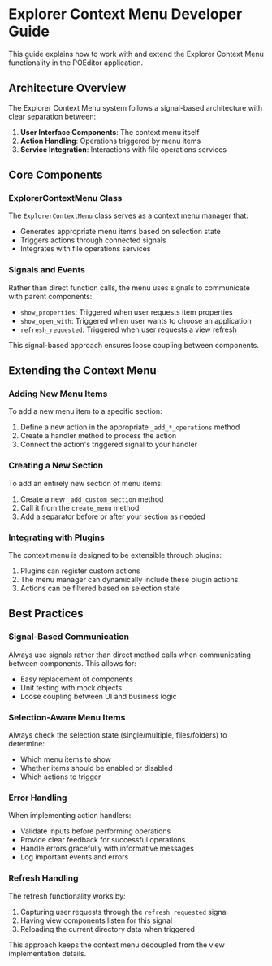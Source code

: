 # Explorer Context Menu Developer Guide

This guide explains how to work with and extend the Explorer Context Menu functionality in the POEditor application.

## Architecture Overview

The Explorer Context Menu system follows a signal-based architecture with clear separation between:

1. **User Interface Components**: The context menu itself
2. **Action Handling**: Operations triggered by menu items
3. **Service Integration**: Interactions with file operations services

## Core Components

### ExplorerContextMenu Class

The `ExplorerContextMenu` class serves as a context menu manager that:

- Generates appropriate menu items based on selection state
- Triggers actions through connected signals
- Integrates with file operations services

### Signals and Events

Rather than direct function calls, the menu uses signals to communicate with parent components:

- `show_properties`: Triggered when user requests item properties
- `show_open_with`: Triggered when user wants to choose an application
- `refresh_requested`: Triggered when user requests a view refresh

This signal-based approach ensures loose coupling between components.

## Extending the Context Menu

### Adding New Menu Items

To add a new menu item to a specific section:

1. Define a new action in the appropriate `_add_*_operations` method
2. Create a handler method to process the action
3. Connect the action's triggered signal to your handler

### Creating a New Section

To add an entirely new section of menu items:

1. Create a new `_add_custom_section` method
2. Call it from the `create_menu` method
3. Add a separator before or after your section as needed

### Integrating with Plugins

The context menu is designed to be extensible through plugins:

1. Plugins can register custom actions
2. The menu manager can dynamically include these plugin actions
3. Actions can be filtered based on selection state

## Best Practices

### Signal-Based Communication

Always use signals rather than direct method calls when communicating between components. This allows for:

- Easy replacement of components
- Unit testing with mock objects
- Loose coupling between UI and business logic

### Selection-Aware Menu Items

Always check the selection state (single/multiple, files/folders) to determine:

- Which menu items to show
- Whether items should be enabled or disabled
- Which actions to trigger

### Error Handling

When implementing action handlers:

- Validate inputs before performing operations
- Provide clear feedback for successful operations
- Handle errors gracefully with informative messages
- Log important events and errors

### Refresh Handling

The refresh functionality works by:

1. Capturing user requests through the `refresh_requested` signal
2. Having view components listen for this signal
3. Reloading the current directory data when triggered

This approach keeps the context menu decoupled from the view implementation details.
